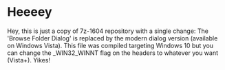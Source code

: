 # Heeeey #

Hey, this is just a copy of 7z-1604 repository with a single change: The 'Browse Folder Dialog' is replaced by the modern dialog version (available on Windows Vista). 
This file was compiled targeting Windows 10 but you can change the _WIN32_WINNT flag on the headers to whatever you want (Vista+). Yikes!